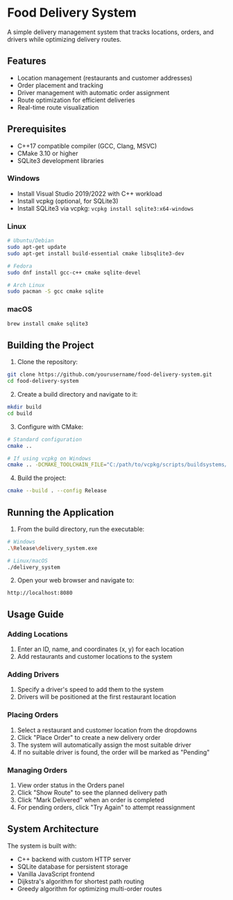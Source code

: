 # Food Delivery System

A simple delivery management system that tracks locations, orders, and drivers while optimizing delivery routes.

## Features

- Location management (restaurants and customer addresses)
- Order placement and tracking
- Driver management with automatic order assignment
- Route optimization for efficient deliveries
- Real-time route visualization

## Prerequisites

- C++17 compatible compiler (GCC, Clang, MSVC)
- CMake 3.10 or higher
- SQLite3 development libraries

### Windows

- Install Visual Studio 2019/2022 with C++ workload
- Install vcpkg (optional, for SQLite3)
- Install SQLite3 via vcpkg: `vcpkg install sqlite3:x64-windows`

### Linux

```bash
# Ubuntu/Debian
sudo apt-get update
sudo apt-get install build-essential cmake libsqlite3-dev

# Fedora
sudo dnf install gcc-c++ cmake sqlite-devel

# Arch Linux
sudo pacman -S gcc cmake sqlite
```

### macOS

```bash
brew install cmake sqlite3
```

## Building the Project

1. Clone the repository:
```bash
git clone https://github.com/yourusername/food-delivery-system.git
cd food-delivery-system
```

2. Create a build directory and navigate to it:
```bash
mkdir build
cd build
```

3. Configure with CMake:
```bash
# Standard configuration
cmake ..

# If using vcpkg on Windows
cmake .. -DCMAKE_TOOLCHAIN_FILE="C:/path/to/vcpkg/scripts/buildsystems/vcpkg.cmake"
```

4. Build the project:
```bash
cmake --build . --config Release
```

## Running the Application

1. From the build directory, run the executable:
```bash
# Windows
.\Release\delivery_system.exe

# Linux/macOS
./delivery_system
```

2. Open your web browser and navigate to:
```
http://localhost:8080
```

## Usage Guide

### Adding Locations

1. Enter an ID, name, and coordinates (x, y) for each location
2. Add restaurants and customer locations to the system

### Adding Drivers

1. Specify a driver's speed to add them to the system
2. Drivers will be positioned at the first restaurant location

### Placing Orders

1. Select a restaurant and customer location from the dropdowns
2. Click "Place Order" to create a new delivery order
3. The system will automatically assign the most suitable driver
4. If no suitable driver is found, the order will be marked as "Pending"

### Managing Orders

1. View order status in the Orders panel
2. Click "Show Route" to see the planned delivery path
3. Click "Mark Delivered" when an order is completed
4. For pending orders, click "Try Again" to attempt reassignment

## System Architecture

The system is built with:
- C++ backend with custom HTTP server
- SQLite database for persistent storage
- Vanilla JavaScript frontend
- Dijkstra's algorithm for shortest path routing
- Greedy algorithm for optimizing multi-order routes
